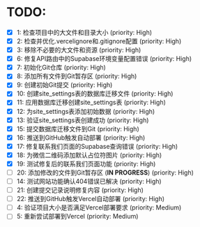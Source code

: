 # TODO:

- [x] 1: 检查项目中的大文件和目录大小 (priority: High)
- [x] 2: 检查并优化.vercelignore和.gitignore配置 (priority: High)
- [x] 3: 移除不必要的大文件和资源 (priority: High)
- [x] 6: 修复API路由中的Supabase环境变量配置错误 (priority: High)
- [x] 7: 初始化Git仓库 (priority: High)
- [x] 8: 添加所有文件到Git暂存区 (priority: High)
- [x] 9: 创建初始Git提交 (priority: High)
- [x] 10: 创建site_settings表的数据库迁移文件 (priority: High)
- [x] 11: 应用数据库迁移创建site_settings表 (priority: High)
- [x] 12: 为site_settings表添加初始数据 (priority: High)
- [x] 13: 验证site_settings表创建成功 (priority: High)
- [x] 15: 提交数据库迁移文件到Git (priority: High)
- [x] 16: 推送到GitHub触发自动部署 (priority: High)
- [x] 17: 修复联系我们页面的Supabase查询错误 (priority: High)
- [x] 18: 为微信二维码添加默认占位符图片 (priority: High)
- [x] 19: 测试修复后的联系我们页面功能 (priority: High)
- [ ] 20: 添加修改的文件到Git暂存区 (**IN PROGRESS**) (priority: High)
- [ ] 14: 测试网站功能确认404错误已解决 (priority: High)
- [ ] 21: 创建提交记录说明修复内容 (priority: High)
- [ ] 22: 推送到GitHub触发Vercel自动部署 (priority: High)
- [ ] 4: 验证项目大小是否满足Vercel部署要求 (priority: Medium)
- [ ] 5: 重新尝试部署到Vercel (priority: Medium)
